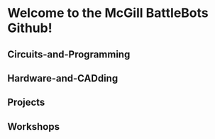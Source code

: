 # Welcome to the McGill BattleBots Github!

## Circuits-and-Programming

## Hardware-and-CADding

## Projects

## Workshops
